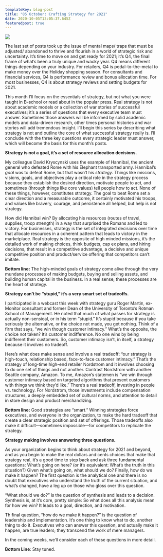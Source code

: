 ```yaml
---
templateKey: blog-post
title: "05 October: Crafting Strategy for 2021"
date: 2020-10-05T13:05:37.645Z
featuredpost: true
---
```

![](/img/dreamstime_strategy-as-chess-gold-and-silver.jpg)

The last set of posts took up the issue of mental maps/ traps that must be adjusted/ abandoned to thrive and flourish in a world of strategic risk and uncertainty. It’s time to move on and get ready for 2021; it’s Q4, the final frame of what’s been a truly unique and wacky year. Q4 means different things depending on your industry. For retailers, Q4 is pedal-to-the-metal to make money over the Holiday shopping season. For consultants and financial services, Q4 is performance review and bonus allocation time. For most businesses, Q4 is about strategy reviews and setting budgets for 2021.

This month I’ll focus on the essentials of strategy, but not what you were taught in B-school or read about in the popular press. Real strategy is not about academic models or a collection of war stories of successful executives; it’s a series of questions that every executive team must answer. Sometimes those answers will be informed by solid academic models and data-driven research, other times personal histories and war stories will add tremendous insight. I’ll begin this series by describing what strategy is not and outline the core of what successful strategy really is. I’ll conclude with the three key questions every strategic leader must answer, which will become the basis for this month’s posts.

**Strategy is not a goal, it’s a set of resource allocation decisions.**

My colleague David Kryscynski uses the example of Hannibal, the ancient general who defeated Rome with his Elephant transported army. Hannibal’s *goal* was to defeat Rome, but that wasn’t his *strategy*. Things like missions, visions, goals, and objectives play a critical role in the strategy process because they establish the desired direction, motivate people to act, and sometimes (through things like core values) tell people how to act. None of these things, however, constitutes strategy. The goal to beat Rome set a clear direction and a measurable outcome, it certainly motivated his troops, and values like bravery, courage, and persistence all helped, but help is not strategy.

How did Hannibal win? By allocating his resources (routes of travel, supplies, troop strength) in a way that surprised the Romans and led to victory. For businesses, strategy is the set of integrated decisions over time that allocate resources in a coherent pattern that leads to victory in the marketplace. Real strategy is the opposite of high minded missions, it’s the detailed work of making choices, think budgets, cap ex plans, and hiring decisions, that result in a competitive advantage, a decisive and unique competitive position and product/service offering that competitors can’t imitate.

**Bottom line:** The high-minded goals of strategy come alive through the very mundane processes of making budgets, buying and selling assets, and building human capital in the business. In a real sense, these processes are the heart of strategy.

**Strategy can’t be “stupid,” it’s a very smart set of tradeoffs.**

I participated in a webcast this week with strategy guru Roger Martin, ex-Monitor consultant and former Dean of the University of Toronto’s Rotman School of Management. He noted that much of what passes for strategy is actually non-sensical, or in his term “stupid.” It’s stupid because if you take seriously the alternative, or the choice not made, you get nothing. Think of a firm that says, “we win though customer intimacy.” What’s the opposite, the choice not taken? It’s customer indifference. No one wins by being indifferent their customers. So, customer intimacy isn’t, in itself, a strategy because it involves no tradeoff.

Here’s what does make sense and involve a real tradeoff: “our strategy is high-touch, relationship based, face-to-face customer intimacy.” That’s the strategy of long-time high-end retailer Nordstrom and it involves choosing to do one set of things and not another. Contrast Nordstrom with another Seattle company, Amazon. To me, Amazon’s statemen is “we win through customer intimacy based on targeted algorithms that present customers with things we think they’d like.” There’s a real tradeoff, investing in people vs. technology. For Nordstrom, those investments include compensation structures, a deeply embedded set of cultural norms, and attention to detail in store design and product merchandizing.

**Bottom line:** Good strategies are “smart.” Winning strategies force executives, and everyone in the organization, to make the hard tradeoff that create a clear strategic position and set of offerings. Those tradeoffs also make it difficult—sometimes impossible—for competitors to replicate the strategy.

**Strategy making involves answering three questions.**

As your organization begins to think about strategy for 2021 and beyond, and as you begin to make the real dollars and cents choices that make that strategy real, it’s a good time to step back and ask three fundamental questions: What’s going on here? (or it’s equivalent: What’s the truth in this situation?) Given what’s going on, what should we do? Finally, how do we make it happen? The first question is the analytical one and there is no doubt that executives who understand the truth of the current situation, and what’s changed, have a leg up on those who gloss over this question.

“What should we do?” is the question of synthesis and leads to a decision. Synthesis is, at it’s core, pretty simple: So what does all this analysis mean for how we win? It leads to a goal, direction, and motivation.

Th final question, “how do we make it happen?” is the question of leadership and implementation. It’s one thing to know what to do, another thing to do it. Executives who can answer this question, and actually make it happen, are true leaders; they transcend the work of mere managers.

In the coming weeks, we’ll consider each of these questions in more detail.

**Bottom Line**: Stay tuned.

<!--EndFragment-->